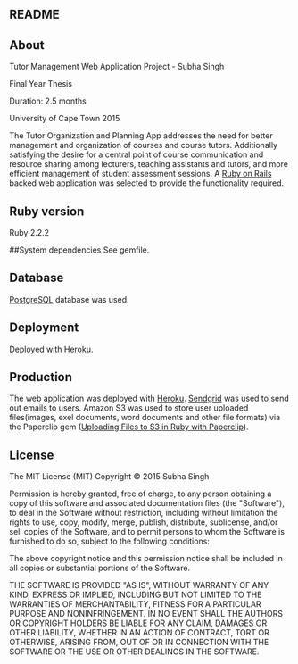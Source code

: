 ## README

## About

Tutor Management Web Application Project - Subha Singh 

Final Year Thesis 

Duration: 2.5 months 

University of Cape Town 2015

The Tutor Organization and Planning App addresses the need for better management and organization of courses and course tutors. Additionally satisfying the desire for a central point of course communication and resource sharing among lecturers, teaching assistants and tutors, and more efficient management of student assessment sessions. A [Ruby on Rails](http://rubyonrails.org/) backed web application was selected to provide the functionality required.

## Ruby version
Ruby 2.2.2

##System dependencies
See gemfile. 

## Database 
[PostgreSQL](https://www.postgresql.org/) database was used. 

## Deployment
Deployed with [Heroku](https://www.heroku.com/).

## Production 
The web application was deployed with [Heroku](https://www.heroku.com/). [Sendgrid](https://devcenter.heroku.com/articles/sendgrid) was used to send out emails to users. Amazon S3 was used to store user uploaded files(images, exel documents, word documents and other file formats) via the Paperclip gem ([Uploading Files to S3 in Ruby with Paperclip](https://devcenter.heroku.com/articles/paperclip-s3)).

## License

The MIT License (MIT)
Copyright © 2015 Subha Singh

Permission is hereby granted, free of charge, to any person obtaining a copy of this software and associated documentation files (the "Software"), to deal in the Software without restriction, including without limitation the rights to use, copy, modify, merge, publish, distribute, sublicense, and/or sell copies of the Software, and to permit persons to whom the Software is furnished to do so, subject to the following conditions:

The above copyright notice and this permission notice shall be included in all copies or substantial portions of the Software.

THE SOFTWARE IS PROVIDED "AS IS", WITHOUT WARRANTY OF ANY KIND, EXPRESS OR IMPLIED, INCLUDING BUT NOT LIMITED TO THE WARRANTIES OF MERCHANTABILITY, FITNESS FOR A PARTICULAR PURPOSE AND NONINFRINGEMENT. IN NO EVENT SHALL THE AUTHORS OR COPYRIGHT HOLDERS BE LIABLE FOR ANY CLAIM, DAMAGES OR OTHER LIABILITY, WHETHER IN AN ACTION OF CONTRACT, TORT OR OTHERWISE, ARISING FROM, OUT OF OR IN CONNECTION WITH THE SOFTWARE OR THE USE OR OTHER DEALINGS IN THE SOFTWARE.
